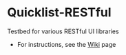 Quicklist-RESTful
===================

Testbed for various RESTful UI libraries


* For instructions, see the [Wiki](../../wiki/Home) page
